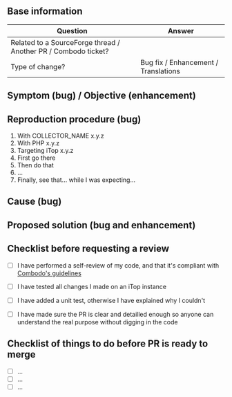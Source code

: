 <!--

IMPORTANT: Please follow the guidelines within this PR template before submitting it, it will greatly help us process your PR. 🙏

Any PRs not following the guidelines or with missing information will not be considered.

-->

## Base information
| Question                                                      | Answer 
|---------------------------------------------------------------|--------
| Related to a SourceForge thread / Another PR / Combodo ticket? | <!-- Put the URL -->
| Type of change?                                               | Bug fix / Enhancement / Translations


## Symptom (bug) / Objective (enhancement)
<!--
If it's a bug
  - Explain the symptom in details
  - If possible put error messages (as plain text so we can copy it), logs or screenshots (you can paste image directly in this editor).

If it's an enhancement
  - Describe what is blocking you, what is the objective with as much details as possible.
  - Add screenshots if it's related to UI.
-->


## Reproduction procedure (bug)
<!--
Remove this section only if it's NOT a bug.

Otherwise, explain step by step how to reproduce the issue on a standard iTop Community.

If it requires a custom datamodel, provide the minimal XML delta to reproduce it on a standard iTop Community.
-->

1. With COLLECTOR_NAME x.y.z <!-- Put complete collector version (eg. itop-collector-base 1.3.2) -->
2. With PHP x.y.z <!-- Put complete PHP version (eg. 8.1.24) -->
3. Targeting iTop x.y.z <!-- Put complete iTop version (eg. iTop 3.0.2-1) -->
4. First go there
5. Then do that
6. ...
7. Finally, see that... while I was expecting...


## Cause (bug)
<!--
Remove this section only if it's NOT a bug.

Otherwise, explain what is the cause of the issue (where in the code and why)
-->


## Proposed solution (bug and enhancement)
<!--
Explain in details how you are proposing to solve this:
  - What did you do in the code and why
  - If you changed something in the UI, put before / after screenshots (you can paste image directly in this editor)
-->


## Checklist before requesting a review
<!--
Don't remove these lines, check them once done.
-->
- [ ] I have performed a self-review of my code, and that it's compliant with [Combodo's guidelines](https://www.itophub.io/wiki/page?id=latest:customization:coding_standards&s[]=convention)
- [ ] I have tested all changes I made on an iTop instance
- [ ] I have added a unit test, otherwise I have explained why I couldn't
- [ ] I have made sure the PR is clear and detailled enough so anyone can understand the real purpose without digging in the code


## Checklist of things to do before PR is ready to merge
<!--
Things that needs to be done in the PR before it can be considered as ready to be merged

Examples:
- Changes requested in the review
- Unit test to add
- Dictionary entries to translate
- ...
-->

- [ ] ...
- [ ] ...
- [ ] ...
